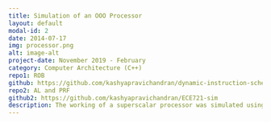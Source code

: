 ```yaml
---
title: Simulation of an OOO Processor
layout: default
modal-id: 2
date: 2014-07-17
img: processor.png
alt: image-alt
project-date: November 2019 - February
category: Computer Architecture (C++)
repo1: ROB
github: https://github.com/kashyapravichandran/dynamic-instruction-scheduling
repo2: AL and PRF 
github2: https://github.com/kashyapravichandran/ECE721-sim
description: The working of a superscalar processor was simulated using two similar but different architecture. One, using a Reorder Buffer and another using a Physical Register file and an active list with a free list. The IPC of the simulation was studied when perfect cache and perfect branch prediction were turned off.
---
```

